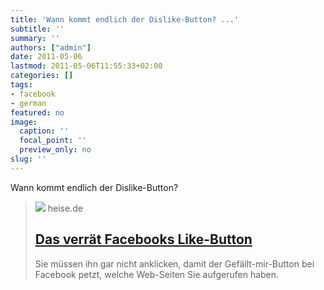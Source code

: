 ```yaml
---
title: 'Wann kommt endlich der Dislike-Button? ...'
subtitle: ''
summary: ''
authors: ["admin"]
date: 2011-05-06
lastmod: 2011-05-06T11:55:33+02:00
categories: []
tags:
- facebook
- german
featured: no
image:
  caption: ''
  focal_point: ''
  preview_only: no
slug: ''
---
```

Wann kommt endlich der Dislike-Button?
> [![](https://heise.cloudimg.io/bound/1200x1200/q85.png-lossy-85.webp-lossy-85.foil1/_www-heise-de_/security/icons/security_facebook_social_graph.png)](http://www.heise.de/security/artikel/Das-verraet-Facebooks-Like-Button-1230906.html)
> heise.de
> ## [Das verrät Facebooks Like-Button](http://www.heise.de/security/artikel/Das-verraet-Facebooks-Like-Button-1230906.html)
>
>Sie müssen ihn gar nicht anklicken, damit der Gefällt-mir-Button bei Facebook petzt, welche Web-Seiten Sie aufgerufen haben.


